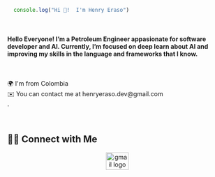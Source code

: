 
  ```javascript
    console.log("Hi 👋!  I'm Henry Eraso")
  ```


<br clear="both">

<h4 align="left"> Hello Everyone! I’m a Petroleum Engineer appasionate for software developer and AI. Currently, I’m focused on deep learn about AI and improving my skills in the language and frameworks that I know.</h4>

<br clear="both">

<p align="left">🌍  I'm from Colombia <br>✉️  You can contact me at henryeraso.dev@gmail.com<br>.<br></p>


<br clear="both">

<h2 align="left">🤝🏻 Connect with Me</h2>


<div align="center">
  <a href="mailto:henryeraso.dev@gmail.com" target="_blank">
    <img src="https://raw.githubusercontent.com/maurodesouza/profile-readme-generator/master/src/assets/icons/social/gmail/default.svg" width="52" height="40" alt="gmail logo"  />
  </a>
</div>
<br clear="both">
